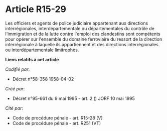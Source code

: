 # Article R15-29

Les officiers et agents de police judiciaire appartenant aux directions interrégionales, interdépartementale ou
départementales du contrôle de l'immigration et de la lutte contre l'emploi des clandestins sont compétents pour opérer sur
l'ensemble du domaine ferroviaire du ressort de la direction interrégionale à laquelle ils appartiennent et des directions
interrégionales ou interdépartementale limitrophes.

**Liens relatifs à cet article**

_Codifié par_:

  - Décret n°58-358 1958-04-02

_Créé par_:

  - Décret n°95-661 du 9 mai 1995 - art. 2 () JORF 10 mai 1995

_Cité par_:

  - Code de procédure pénale - art. R15-28 (V)
  - Code de procédure pénale - art. R251 (VT)
